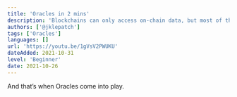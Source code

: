 ```yaml
---
title: 'Oracles in 2 mins'
description: 'Blockchains can only access on-chain data, but most of the interesting data is off-chain. If we want to unlock the full potential of Blockchain, we need to access off-chain data.'
authors: ['@jklepatch']
tags: ['Oracles']
languages: []
url: 'https://youtu.be/1gVsV2PWUKU'
dateAdded: 2021-10-31
level: 'Beginner'
date: 2021-10-26
---
```


And that’s when Oracles come into play.